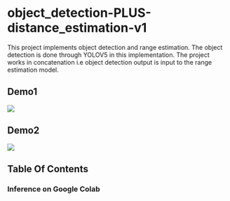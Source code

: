 # object_detection-PLUS-distance_estimation-v1
This project implements object detection and range estimation. The object detection is done through YOLOV5 in this implementation. The project works in concatenation i.e object detection output is input to the range estimation model.



## Demo1

![](https://github.com/HassanBinHaroon/object_detection-PLUS-distance_estimation-v1/blob/main/images/cars1.gif)

## Demo2

![](https://github.com/HassanBinHaroon/object_detection-PLUS-distance_estimation-v1/blob/main/images/cars2.gif)
## Table Of Contents

### Inference on Google Colab